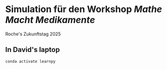 Simulation für den Workshop *Mathe Macht Medikamente*
===
Roche's Zukunftstag 2025

## In David's laptop

```
conda activate learnpy
```
